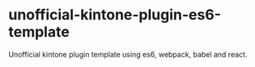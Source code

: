 # unofficial-kintone-plugin-es6-template
Unofficial kintone plugin template using es6, webpack, babel and react.
